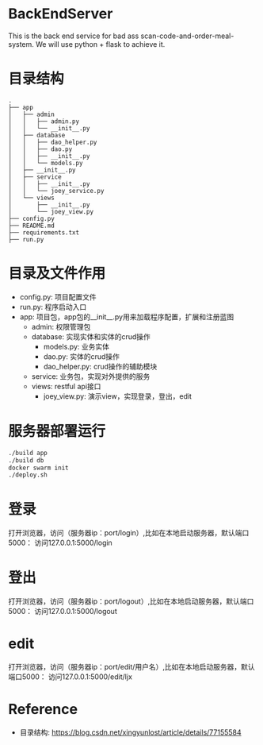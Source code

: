 # BackEndServer
This is the back end service for bad ass  scan-code-and-order-meal-system.
We will use python + flask to achieve it.

# 目录结构
```
.
├── app
│   ├── admin
│   │   ├── admin.py
│   │   └── __init__.py
│   ├── database
│   │   ├── dao_helper.py
│   │   ├── dao.py
│   │   ├── __init__.py
│   │   └── models.py
│   ├── __init__.py
│   ├── service
│   │   ├── __init__.py
│   │   └── joey_service.py
│   └── views
│       ├── __init__.py
│       └── joey_view.py
├── config.py
├── README.md
├── requirements.txt
├── run.py
```

# 目录及文件作用
* config.py: 项目配置文件
* run.py: 程序启动入口
* app: 项目包，app包的__init__.py用来加载程序配置，扩展和注册蓝图
  * admin: 权限管理包
  * database: 实现实体和实体的crud操作
     * models.py: 业务实体
     * dao.py: 实体的crud操作
     * dao_helper.py: crud操作的辅助模块
  * service: 业务包，实现对外提供的服务
  * views: restful api接口
      * joey_view.py: 演示view，实现登录，登出，edit

# 服务器部署运行
```sh
./build app
./build db
docker swarm init
./deploy.sh
```
# 登录
打开浏览器，访问（服务器ip：port/login）,比如在本地启动服务器，默认端口5000：
访问127.0.0.1:5000/login

# 登出
打开浏览器，访问（服务器ip：port/logout）,比如在本地启动服务器，默认端口5000：
访问127.0.0.1:5000/logout

# edit
打开浏览器，访问（服务器ip：port/edit/用户名）,比如在本地启动服务器，默认端口5000：
访问127.0.0.1:5000/edit/ljx

# Reference
* 目录结构: https://blog.csdn.net/xingyunlost/article/details/77155584
